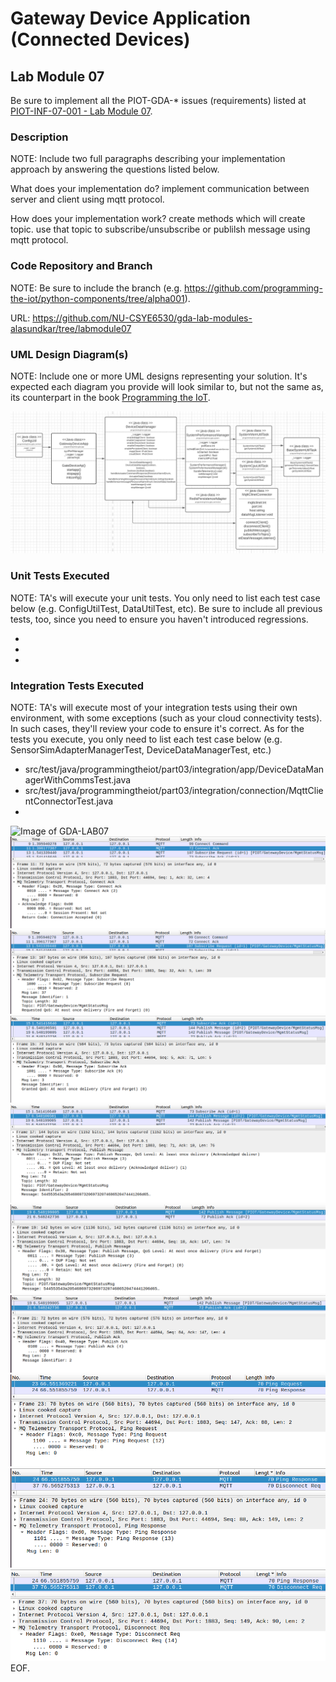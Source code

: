 # Gateway Device Application (Connected Devices)

## Lab Module 07

Be sure to implement all the PIOT-GDA-* issues (requirements) listed at [PIOT-INF-07-001 - Lab Module 07](https://github.com/orgs/programming-the-iot/projects/1#column-10488499).

### Description

NOTE: Include two full paragraphs describing your implementation approach by answering the questions listed below.

What does your implementation do? 
implement communication between server and client using mqtt protocol.

How does your implementation work?
create methods which will create topic. use that topic to subscribe/unsubscribe or publilsh message using mqtt protocol.

### Code Repository and Branch

NOTE: Be sure to include the branch (e.g. https://github.com/programming-the-iot/python-components/tree/alpha001).

URL: https://github.com/NU-CSYE6530/gda-lab-modules-alasundkar/tree/labmodule07

### UML Design Diagram(s)

NOTE: Include one or more UML designs representing your solution. It's expected each
diagram you provide will look similar to, but not the same as, its counterpart in the
book [Programming the IoT](https://learning.oreilly.com/library/view/programming-the-internet/9781492081401/).

![Image of GDA-LAB07](gda.png)
### Unit Tests Executed

NOTE: TA's will execute your unit tests. You only need to list each test case below
(e.g. ConfigUtilTest, DataUtilTest, etc). Be sure to include all previous tests, too,
since you need to ensure you haven't introduced regressions.

- 
- 
- 

### Integration Tests Executed

NOTE: TA's will execute most of your integration tests using their own environment, with
some exceptions (such as your cloud connectivity tests). In such cases, they'll review
your code to ensure it's correct. As for the tests you execute, you only need to list each
test case below (e.g. SensorSimAdapterManagerTest, DeviceDataManagerTest, etc.)

- src/test/java/programmingtheiot/part03/integration/app/DeviceDataManagerWithCommsTest.java 
- src/test/java/programmingtheiot/part03/integration/connection/MqttClientConnectorTest.java
- 

![Image of GDA-LAB07](mqtt1.png)
![Image of GDA-LAB07](mqtt2.png)
![Image of GDA-LAB07](mqtt3.png)
![Image of GDA-LAB07](mqtt4.png)
![Image of GDA-LAB07](mqtt5.png)
![Image of GDA-LAB07](mqtt6.png)
![Image of GDA-LAB07](mqtt7.png)
![Image of GDA-LAB07](mqtt8.png)
![Image of GDA-LAB07](mqtt9.png)
![Image of GDA-LAB07](mqtt10.png)
EOF.
